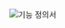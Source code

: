 ![기능 정의서](https://user-images.githubusercontent.com/76759852/169007233-9f04d46c-282c-4ce5-a0ea-a67bc09236c1.png)
